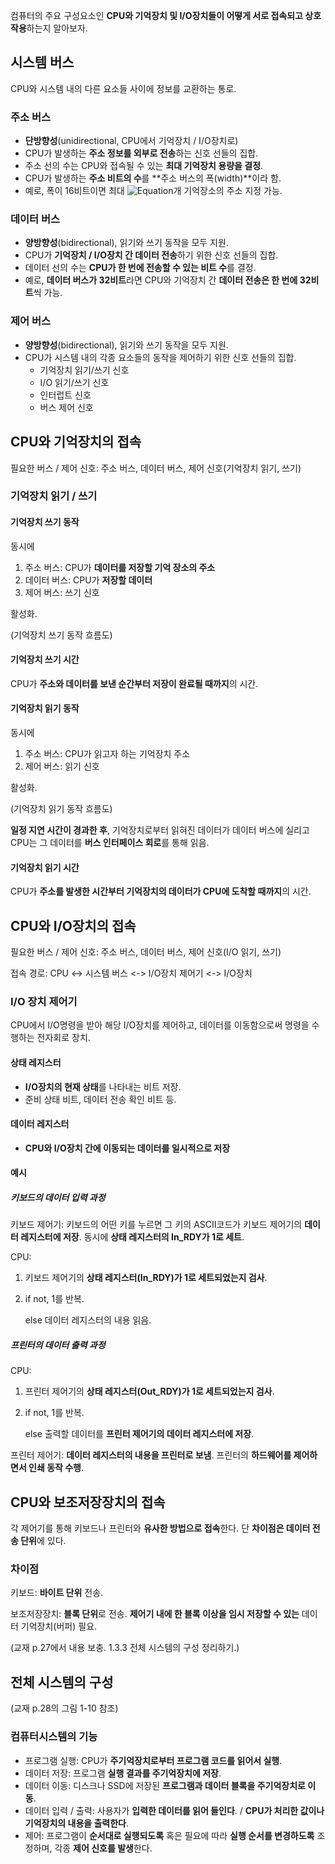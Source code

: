 컴퓨터의 주요 구성요소인 **CPU와 기억장치 및 I/O장치들이 어떻게 서로 접속되고 상호 작용**하는지 알아보자.

## 시스템 버스

CPU와 시스템 내의 다른 요소들 사이에 정보를 교환하는 통로.

### 주소 버스

- **단방향성**(unidirectional, CPU에서 기억장치 / I/O장치로)
- CPU가 발생하는 **주소 정보를 외부로 전송**하는 신호 선들의 집합.
- 주소 선의 수는 CPU와 접속될 수 있는 **최대 기억장치 용량을 결정**.
- CPU가 발생하는 **주소 비트의 수**를 **주소 버스의 폭(width)**이라 함.
- 예로, 폭이 16비트이면 최대 ![Equation](https://math.now.sh?from=2%5E%7B16%7D%20%3D%2065536&color=black)개 기억장소의 주소 지정 가능.

### 데이터 버스

- **양방향성**(bidirectional), 읽기와 쓰기 동작을 모두 지원.
- CPU가 **기억장치 / I/O장치 간 데이터 전송**하기 위한 신호 선들의 집합.
- 데이터 선의 수는 **CPU가 한 번에 전송할 수 있는 비트 수**를 결정.
- 예로, **데이터 버스가 32비트**라면 CPU와 기억장치 간 **데이터 전송은 한 번에 32비트**씩 가능.

### 제어 버스

- **양방향성**(bidirectional), 읽기와 쓰기 동작을 모두 지원.
- CPU가 시스템 내의 각종 요소들의 동작을 제어하기 위한 신호 선들의 집합.
  - 기억장치 읽기/쓰기 신호
  - I/O 읽기/쓰기 신호
  - 인터럽트 신호
  - 버스 제어 신호

## CPU와 기억장치의 접속

필요한 버스 / 제어 신호: 주소 버스, 데이터 버스, 제어 신호(기억장치 읽기, 쓰기)

### 기억장치 읽기 / 쓰기

#### 기억장치 쓰기 동작

동시에

1. 주소 버스: CPU가 **데이터를 저장할 기억 장소의 주소**
2. 데이터 버스: CPU가 **저장할 데이터**
3. 제어 버스: 쓰기 신호

활성화.

(기억장치 쓰기 동작 흐름도)

#### 기억장치 쓰기 시간

CPU가 **주소와 데이터를 보낸 순간부터 저장이 완료될 때까지**의 시간.

#### 기억장치 읽기 동작

동시에

1. 주소 버스: CPU가 읽고자 하는 기억장치 주소
2. 제어 버스: 읽기 신호

활성화.

(기억장치 읽기 동작 흐름도)

**일정 지연 시간이 경과한 후**, 기억장치로부터 읽혀진 데이터가 데이터 버스에 실리고 CPU는 그 데이터를 **버스 인터페이스 회로**를 통해 읽음.

#### 기억장치 읽기 시간

CPU가 **주소를 발생한 시간부터 기억장치의 데이터가 CPU에 도착할 때까지**의 시간.

## CPU와 I/O장치의 접속

필요한 버스 / 제어 신호: 주소 버스, 데이터 버스, 제어 신호(I/O 읽기, 쓰기)

접속 경로: CPU <-> 시스템 버스 <-> I/O장치 제어기 <-> I/O장치

### I/O 장치 제어기

CPU에서 I/O명령을 받아 해당 I/O장치를 제어하고, 데이터를 이동함으로써 명령을 수행하는 전자회로 장치.

#### 상태 레지스터

- **I/O장치의 현재 상태**를 나타내는 비트 저장.
- 준비 상태 비트, 데이터 전송 확인 비트 등.

#### 데이터 레지스터

- **CPU와 I/O장치 간에 이동되는 데이터를 일시적으로 저장**

#### 예시

##### 키보드의 데이터 입력 과정

키보드 제어기: 키보드의 어떤 키를 누르면 그 키의 ASCII코드가 키보드 제어기의 **데이터 레지스터에 저장**. 동시에 **상태 레지스터의 In_RDY가 1로 세트**.

CPU:

1. 키보드 제어기의 **상태 레지스터(In_RDY)가 1로 세트되었는지 검사**.

2. if not, 1를 반복.

   else 데이터 레지스터의 내용 읽음.

##### 프린터의 데이터 출력 과정

CPU:

1. 프린터 제어기의 **상태 레지스터(Out_RDY)가 1로 세트되었는지 검사**.

2. if not, 1를 반복.

   else 출력할 데이터를 **프린터 제어기의 데이터 레지스터에 저장**.

프린터 제어기: **데이터 레지스터의 내용을 프린터로 보냄**. 프린터의 **하드웨어를 제어하면서 인쇄 동작 수행**.

## CPU와 보조저장장치의 접속

각 제어기를 통해 키보드나 프린터와 **유사한 방법으로 접속**한다. 단 **차이점은 데이터 전송 단위**에 있다.

### 차이점

키보드: **바이트 단위** 전송.

보조저장장치: **블록 단위**로 전송. **제어기 내에 한 블록 이상을 임시 저장할 수 있는** 데이터 기억장치(버퍼) 필요.

(교재 p.27에서 내용 보충. 1.3.3 전체 시스템의 구성 정리하기.)

## 전체 시스템의 구성

(교재 p.28의 그림 1-10 참조)

### 컴퓨터시스템의 기능

- 프로그램 실행: CPU가 **주기억장치로부터 프로그램 코드를 읽어서 실행**.
- 데이터 저장: 프로그램 **실행 결과를 주기억장치에 저장**.
- 데이터 이동: 디스크나 SSD에 저장된 **프로그램과 데이터 블록을 주기억장치로 이동**.
- 데이터 입력 / 출력: 사용자가 **입력한 데이터를 읽어 들인다**. / **CPU가 처리한 값이나 기억장치의 내용을 출력한다**.
- 제어: 프로그램이 **순서대로 실행되도록** 혹은 필요에 따라 **실행 순서를 변경하도록** 조정하며, 각종 **제어 신호를 발생**한다.